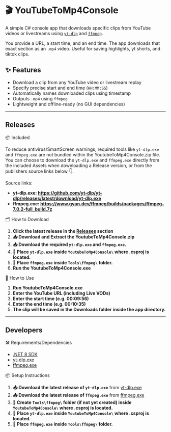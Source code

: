 ﻿# 🎬 YouTubeToMp4Console

A simple C# console app that downloads specific clips from YouTube videos or livestreams using [`yt-dlp`](https://github.com/yt-dlp/yt-dlp) and [`ffmpeg`](https://ffmpeg.org/).  

You provide a URL, a start time, and an end time. The app downloads that exact section as an `.mp4` video. Useful for saving highlights, yt shorts, and tiktok clips.

## ✨ Features

- Download a clip from any YouTube video or livestream replay
- Specify precise start and end time (`HH:MM:SS`)
- Automatically names downloaded clips using timestamp
- Outputs `.mp4` using `ffmpeg`
- Lightweight and offline-ready (no GUI dependencies)

---

## Releases

📦 Included

To reduce antivirus/SmartScreen warnings, required tools like `yt-dlp.exe` and `ffmpeg.exe` are not bundled within the YoutubeToMp4Console.zip file. You can choose to download the `yt-dlp.exe` and `ffmpeg.exe` directly from the included Assets when downloading a Release version, or from the publishers source links below 👇.

Source links:
- **yt-dlp.exe: https://github.com/yt-dlp/yt-dlp/releases/latest/download/yt-dlp.exe**
- **ffmpeg.exe: https://www.gyan.dev/ffmpeg/builds/packages/ffmpeg-7.0.2-full_build.7z**

🗂 How to Download

1. **Click the latest release in the [Releases](https://github.com/potuta/YoutubeToMp4Console/releases) section**
2. **📥 Download and Extract the YoutubeToMp4Console.zip**
3. **📥 Download the required `yt-dlp.exe` and `ffmpeg.exe`.**
4. **📁 Place `yt-dlp.exe` inside `YoutubeToMp4Console\` where .csproj is located.**
5. **📁 Place `ffmpeg.exe` inside `Tools\ffmpeg\` folder.**
6. **Run the YoutubeToMp4Console.exe**
    
🧠 How to Use

1. **Run YoutubeToMp4Console.exe**
2. **Enter the YouTube URL (including Live VODs)**
3. **Enter the start time (e.g. 00:09:56)**
4. **Enter the end time (e.g. 00:10:35)**
5. **The clip will be saved in the Downloads folder inside the app directory.**

---

## Developers

🛠 Requirements/Dependencies

- [.NET 8 SDK](https://dotnet.microsoft.com/en-us/download/dotnet/8.0)
- [yt-dlp.exe](https://github.com/yt-dlp/yt-dlp/releases/latest/download/yt-dlp.exe)
- [ffmpeg.exe](https://www.gyan.dev/ffmpeg/builds/packages/ffmpeg-7.0.2-full_build.7z) 

📦 Setup Instructions

1. **📥 Download the latest release of `yt-dlp.exe`** from [yt-dlp.exe](https://github.com/yt-dlp/yt-dlp/releases/latest/download/yt-dlp.exe)
2. **📥 Download the latest release of `ffmpeg.exe`** from [ffmpeg.exe](https://www.gyan.dev/ffmpeg/builds/packages/ffmpeg-7.0.2-full_build.7z)
3. **📁 Create `Tools\ffmpeg\` folder (if not yet created) inside `YoutubeToMp4Console\` where .csproj is located.**
4. **📁 Place `yt-dlp.exe` inside `YoutubeToMp4Console\` where .csproj is located.**
5. **📁 Place `ffmpeg.exe` inside `Tools\ffmpeg\` folder.**


